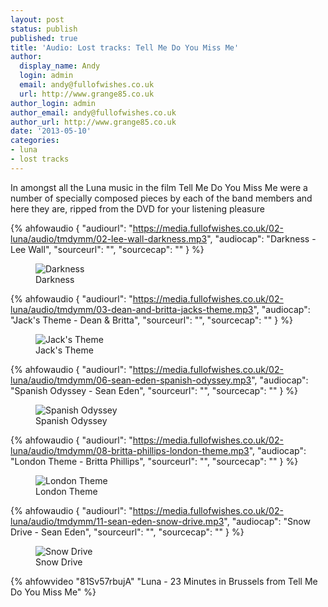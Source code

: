 ```yaml
---
layout: post
status: publish
published: true
title: 'Audio: Lost tracks: Tell Me Do You Miss Me'
author:
  display_name: Andy
  login: admin
  email: andy@fullofwishes.co.uk
  url: http://www.grange85.co.uk
author_login: admin
author_email: andy@fullofwishes.co.uk
author_url: http://www.grange85.co.uk
date: '2013-05-10'
categories:
- luna
- lost tracks
---
```

<p>In amongst all the Luna music in the film Tell Me Do You Miss Me were a number of specially composed pieces by each of the band members and here they are, ripped from the DVD for your listening pleasure</p>

 {% ahfowaudio {
  "audiourl": "https://media.fullofwishes.co.uk/02-luna/audio/tmdymm/02-lee-wall-darkness.mp3",
  "audiocap": "Darkness - Lee Wall",
  "sourceurl": "",
  "sourcecap": ""
  } %}
<figure class="caption aligncenter"><img src="https://media.fullofwishes.co.uk/02-luna/pictures/tmdymm_darkness_01.jpg" alt="Darkness" /><figcaption class="caption-text">Darkness</figcaption></figure>

 {% ahfowaudio {
  "audiourl": "https://media.fullofwishes.co.uk/02-luna/audio/tmdymm/03-dean-and-britta-jacks-theme.mp3",
  "audiocap": "Jack's Theme - Dean & Britta",
  "sourceurl": "",
  "sourcecap": ""
  } %}
<figure class="caption aligncenter"><img src="https://media.fullofwishes.co.uk/02-luna/pictures/tmdymm_jackstheme_01.jpg" alt="Jack's Theme" /><figcaption class="caption-text">Jack's Theme</figcaption></figure>

 {% ahfowaudio {
  "audiourl": "https://media.fullofwishes.co.uk/02-luna/audio/tmdymm/06-sean-eden-spanish-odyssey.mp3",
  "audiocap": "Spanish Odyssey - Sean Eden",
  "sourceurl": "",
  "sourcecap": ""
  } %}
<figure class="caption aligncenter"><img src="https://media.fullofwishes.co.uk/02-luna/pictures/tmdymm_spanishodyssey_01.jpg" alt="Spanish Odyssey" /><figcaption class="caption-text">Spanish Odyssey</figcaption></figure>

 {% ahfowaudio {
  "audiourl": "https://media.fullofwishes.co.uk/02-luna/audio/tmdymm/08-britta-phillips-london-theme.mp3",
  "audiocap": "London Theme - Britta Phillips",
  "sourceurl": "",
  "sourcecap": ""
  } %}
<figure class="caption aligncenter"><img src="https://media.fullofwishes.co.uk/02-luna/pictures/tmdymm_londontheme_02.jpg" alt="London Theme" /><figcaption class="caption-text">London Theme</figcaption></figure>

 {% ahfowaudio {
  "audiourl": "https://media.fullofwishes.co.uk/02-luna/audio/tmdymm/11-sean-eden-snow-drive.mp3",
  "audiocap": "Snow Drive - Sean Eden",
  "sourceurl": "",
  "sourcecap": ""
  } %}
<figure class="caption aligncenter"><img src="https://media.fullofwishes.co.uk/02-luna/pictures/tmdymm_snowdrive_01.jpg" alt="Snow Drive" /><figcaption class="caption-text">Snow Drive</figcaption></figure>

{% ahfowvideo "81Sv57rbujA" "Luna - 23 Minutes in Brussels from Tell Me Do You Miss Me" %}
